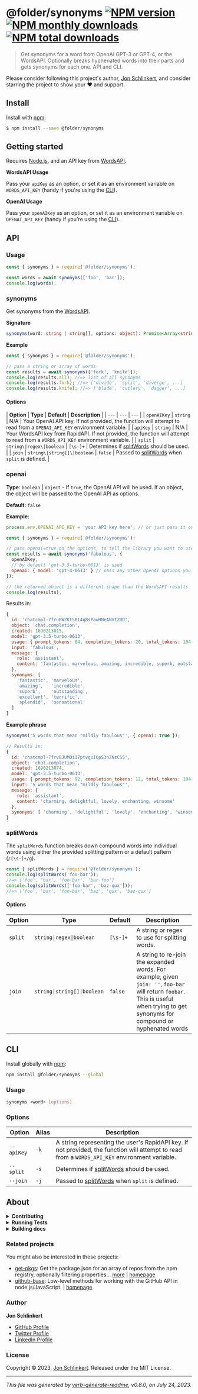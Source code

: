# @folder/synonyms [![NPM version](https://img.shields.io/npm/v/@folder/synonyms.svg?style=flat)](https://www.npmjs.com/package/@folder/synonyms) [![NPM monthly downloads](https://img.shields.io/npm/dm/@folder/synonyms.svg?style=flat)](https://npmjs.org/package/@folder/synonyms) [![NPM total downloads](https://img.shields.io/npm/dt/@folder/synonyms.svg?style=flat)](https://npmjs.org/package/@folder/synonyms)

> Get synonyms for a word from OpenAI GPT-3 or GPT-4, or the WordsAPI. Optionally breaks hyphenated words into their parts and gets synonyms for each one. API and CLI.

Please consider following this project's author, [Jon Schlinkert](https://github.com/jonschlinkert), and consider starring the project to show your :heart: and support.

## Install

Install with [npm](https://www.npmjs.com/):

```sh
$ npm install --save @folder/synonyms
```

## Getting started

Requires [Node.js](http://nodejs.org/), and an API key from [WordsAPI](https://www.wordsapi.com/).

**WordsAPI Usage**

Pass your `apiKey` as an option, or set it as an environment variable on `WORDS_API_KEY` (handy if you're using the [CLI](#cli)).

**OpenAI Usage**

Pass your `openAIKey` as an option, or set it as an environment variable on `OPENAI_API_KEY` (handy if you're using the [CLI](#cli)).

## API

### Usage

```js
const { synonyms } = require('@folder/synonyms');

const words = await synonyms(['foo', 'bar']);
console.log(words);
```

### synonyms

Get synonyms from the [WordsAPI](https://www.wordsapi.com/).

**Signature**

```ts
synonyms(word: string | string[], options: object): Promise<Array<string>>
```

**Example**

```js
const { synonyms } = require('@folder/synonyms');

// pass a string or array of words
const results = await synonyms(['fork', 'knife']);
console.log(results.all); //=> list of all synonyms
console.log(results.fork); //=> ['divide', 'split', 'diverge', ...]
console.log(results.knife); //=> ['blade', 'cutlery', 'dagger', ...]
```

#### Options

| **Option** | **Type** | **Default** | **Description** |
| --- | --- | --- |
| `openAIKey` | `string` | N/A | Your OpenAI API key. If not provided, the function will attempt to read from a `OPENAI_API_KEY` environment variable. |
| `apiKey` | `string` | N/A | Your WordsAPI key from RapidAPI. If not provided, the function will attempt to read from a `WORDS_API_KEY` environment variable. |
| `split` | `string\|regex\|boolean` | `[\s-]+` | Determines if [splitWords](#splitWords) should be used. |
| `join` | `string\|string[]\|boolean` | `false` | Passed to [splitWords](#splitWords) when `split` is defined. |

### openai

**Type**: `boolean` | `object` - If `true`, the OpenAI API will be used. If an object, the object will be passed to the OpenAI API as options.

**Default**: `false`

**Example**:

```js
process.env.OPENAI_API_KEY = 'your API key here'; // or just pass it on the options

const { synonyms } = require('@folder/synonyms');

// pass openai=true on the options, to tell the library you want to use the OpenAI API
const results = await synonyms('fabulous', {
  openAIKey,
  // by default 'gpt-3.5-turbo-0613' is used
  openai: { model: 'gpt-4-0613' } // pass any other OpenAI options you want
});

// the returned object is a different shape than the WordsAPI results
console.log(results);
```

Results in:

```js
{
  id: 'chatcmpl-7fruBWZKtSBI4q8sPawHNeANVtZ0D',
  object: 'chat.completion',
  created: 1690213015,
  model: 'gpt-3.5-turbo-0613',
  usage: { prompt_tokens: 84, completion_tokens: 20, total_tokens: 104 },
  input: 'fabulous',
  message: {
    role: 'assistant',
    content: 'fantastic, marvelous, amazing, incredible, superb, outstanding, excellent, terrific, splendid, sensational'
  },
  synonyms: [
    'fantastic', 'marvelous',
    'amazing',   'incredible',
    'superb',    'outstanding',
    'excellent', 'terrific',
    'splendid',  'sensational'
  ]
}
```

**Example phrase**

```js
synonyms('5 words that mean "mildly fabulous"', { openai: true });

// Results in:
{
  id: 'chatcmpl-7frv8JUMOiI7ptvguI6pS3nZNzCS5',
  object: 'chat.completion',
  created: 1690213074,
  model: 'gpt-3.5-turbo-0613',
  usage: { prompt_tokens: 92, completion_tokens: 12, total_tokens: 104 },
  input: '5 words that mean "mildly fabulous"',
  message: {
    role: 'assistant',
    content: 'charming, delightful, lovely, enchanting, winsome'
  },
  synonyms: [ 'charming', 'delightful', 'lovely', 'enchanting', 'winsome' ]
}
```

### splitWords

The `splitWords` function breaks down compound words into individual words using either the provided splitting pattern or a default pattern (`/[\s-]+/g`).

```js
const { splitWords } = require('@folder/synonyms');
console.log(splitWords('foo-bar'));
//=> ['foo', 'bar', 'foo-bar', 'bar-foo']
console.log(splitWords(['foo-bar', 'baz-qux']));
//=> ['foo', 'bar', 'foo-bar', 'baz', 'qux', 'baz-qux']
```

#### Options

| **Option** | **Type** | **Default** | **Description** |
| --- | --- | --- | --- |
| `split` | `string\|regex\|boolean` | `[\s-]+`| A string or regex to use for splitting words. |
| `join` | `string\|string[]\|boolean` | `false` | A string to re-join the expanded words. For example, given `join: ''`, `foo-bar` will return `foobar`. This is useful when trying to get synonyms for compound or hyphenated words |

## CLI

Install globally with [npm](https://www.npmjs.com/):

```sh
npm install @folder/synonyms --global
```

### Usage

```sh
synonyms <word> [options]
```

### Options

| **Option** | **Alias** | **Description** |
| --- | --- | --- |
| `--apiKey` | `-k` | A string representing the user's RapidAPI key. If not provided, the function will attempt to read from a `WORDS_API_KEY` environment variable. |
| `--split` | `-s` | Determines if [splitWords](#splitWords) should be used. |
| `--join` | `-j` | Passed to [splitWords](#splitWords) when `split` is defined. |

## About

<details>
<summary><strong>Contributing</strong></summary>

Pull requests and stars are always welcome. For bugs and feature requests, [please create an issue](../../issues/new).

</details>

<details>
<summary><strong>Running Tests</strong></summary>

Running and reviewing unit tests is a great way to get familiarized with a library and its API. You can install dependencies and run tests with the following command:

```sh
$ npm install && npm test
```

</details>

<details>
<summary><strong>Building docs</strong></summary>

_(This project's readme.md is generated by [verb](https://github.com/verbose/verb-generate-readme), please don't edit the readme directly. Any changes to the readme must be made in the [.verb.md](.verb.md) readme template.)_

To generate the readme, run the following command:

```sh
$ npm install -g verbose/verb#dev verb-generate-readme && verb
```

</details>

### Related projects

You might also be interested in these projects:

* [get-pkgs](https://www.npmjs.com/package/get-pkgs): Get the package.json for an array of repos from the npm registry, optionally filtering properties… [more](https://github.com/jonschlinkert/get-pkgs) | [homepage](https://github.com/jonschlinkert/get-pkgs "Get the package.json for an array of repos from the npm registry, optionally filtering properties using glob patterns.")
* [github-base](https://www.npmjs.com/package/github-base): Low-level methods for working with the GitHub API in node.js/JavaScript. | [homepage](https://github.com/jonschlinkert/github-base "Low-level methods for working with the GitHub API in node.js/JavaScript.")

### Author

**Jon Schlinkert**

* [GitHub Profile](https://github.com/jonschlinkert)
* [Twitter Profile](https://twitter.com/jonschlinkert)
* [LinkedIn Profile](https://linkedin.com/in/jonschlinkert)

### License

Copyright © 2023, [Jon Schlinkert](https://github.com/jonschlinkert).
Released under the MIT License.

***

_This file was generated by [verb-generate-readme](https://github.com/verbose/verb-generate-readme), v0.8.0, on July 24, 2023._
